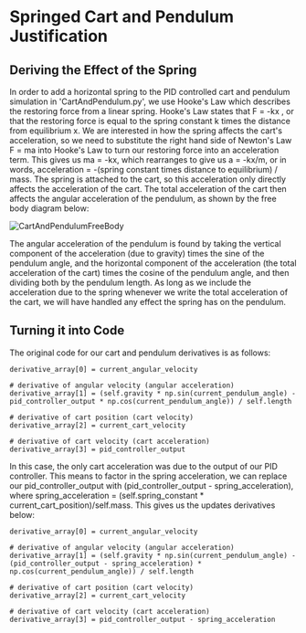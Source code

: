 # Springed Cart and Pendulum Justification
## Deriving the Effect of the Spring
In order to add a horizontal spring to the PID controlled cart and pendulum simulation in 'CartAndPendulum.py', we use Hooke's Law which describes the restoring force from a linear spring. Hooke's Law states that F = -kx , or that the restoring force is equal to the spring constant k times the distance from equilibrium x. We are interested in how the spring affects the cart's acceleration, so we need to substitute the right hand side of Newton's Law F = ma into Hooke's Law to turn our restoring force into an acceleration term. This gives us ma = -kx, which rearranges to give us a = -kx/m, or in words, acceleration = -(spring constant times distance to equilibrium) / mass. The spring is attached to the cart, so this acceleration only directly affects the acceleration of the cart. The total acceleration of the cart then affects the angular acceleration of the pendulum, as shown by the free body diagram below:

![CartAndPendulumFreeBody](https://user-images.githubusercontent.com/24758117/189792820-dbcfd5b7-f9f7-453f-a3f1-1574754c8a75.jpg)

The angular acceleration of the pendulum is found by taking the vertical component of the acceleration (due to gravity) times the sine of the pendulum angle, and the horizontal component of the acceleration (the total acceleration of the cart) times the cosine of the pendulum angle, and then dividing both by the pendulum length. As long as we include the acceleration due to the spring whenever we write the total acceleration of the cart, we will have handled any effect the spring has on the pendulum.

## Turning it into Code
The original code for our cart and pendulum derivatives is as follows:

```# derivative of pendulum angle (angular velocity)
derivative_array[0] = current_angular_velocity

# derivative of angular velocity (angular acceleration)
derivative_array[1] = (self.gravity * np.sin(current_pendulum_angle) - pid_controller_output * np.cos(current_pendulum_angle)) / self.length

# derivative of cart position (cart velocity)
derivative_array[2] = current_cart_velocity

# derivative of cart velocity (cart acceleration)
derivative_array[3] = pid_controller_output
```

In this case, the only cart acceleration was due to the output of our PID controller. This means to factor in the spring acceleration, we can replace our pid_controller_output with (pid_controller_output - spring_acceleration), where spring_acceleration = (self.spring_constant * current_cart_position)/self.mass. This gives us the updates derivatives below:

```# derivative of pendulum angle (angular velocity)
derivative_array[0] = current_angular_velocity

# derivative of angular velocity (angular acceleration)
derivative_array[1] = (self.gravity * np.sin(current_pendulum_angle) - (pid_controller_output - spring_acceleration) * np.cos(current_pendulum_angle)) / self.length

# derivative of cart position (cart velocity)
derivative_array[2] = current_cart_velocity

# derivative of cart velocity (cart acceleration)
derivative_array[3] = pid_controller_output - spring_acceleration
```
